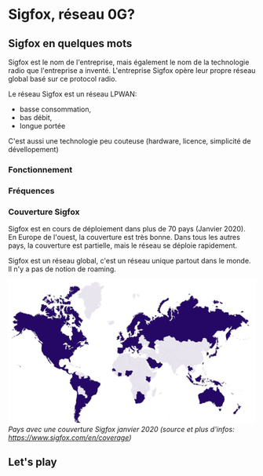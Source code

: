 # Sigfox, réseau 0G?

## Sigfox en quelques mots
Sigfox est le nom de l'entreprise, mais également le nom de la technologie radio que l'entreprise a inventé.
L'entreprise Sigfox opère leur propre réseau global basé sur ce protocol radio.

Le réseau Sigfox est un réseau LPWAN:
- basse consommation, 
- bas débit, 
- longue portée

C'est aussi une technologie peu couteuse (hardware, licence, simplicité de dévellopement)

### Fonctionnement

### Fréquences

### Couverture Sigfox
Sigfox est en cours de déploiement dans plus de 70 pays (Janvier 2020). En Europe de l'ouest, la couverture est très bonne. Dans tous les autres pays, la couverture est partielle, mais le réseau se déploie rapidement.

Sigfox est un réseau global, c'est un réseau unique partout dans le monde. Il n'y a pas de notion de roaming.

![Couverture Janvier 2020](assets/coverage-map-jan-20.jpg) 
*Pays avec une couverture Sigfox janvier 2020 (source et plus d'infos: https://www.sigfox.com/en/coverage)*



## Let's play



### 







### 



